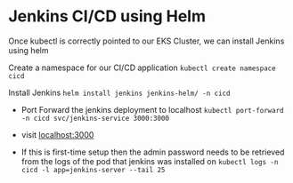 # Jenkins CI/CD using Helm

Once kubectl is correctly pointed to our EKS Cluster, we can install Jenkins using helm

Create a namespace for our CI/CD application ```kubectl create namespace cicd```

Install Jenkins ```helm install jenkins jenkins-helm/ -n cicd```

- Port Forward the jenkins deployment to localhost ```kubectl port-forward -n cicd svc/jenkins-service 3000:3000```
- visit [localhost:3000](http://localhost:3000)

- If this is first-time setup then the admin password needs to be retrieved from the logs of the pod that jenkins was installed on
```kubectl logs -n cicd -l app=jenkins-server --tail 25```